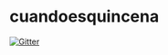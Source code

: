 # cuandoesquincena

[![Gitter](https://badges.gitter.im/Join%20Chat.svg)](https://gitter.im/netmask/cuandoesquincena?utm_source=badge&utm_medium=badge&utm_campaign=pr-badge&utm_content=badge)